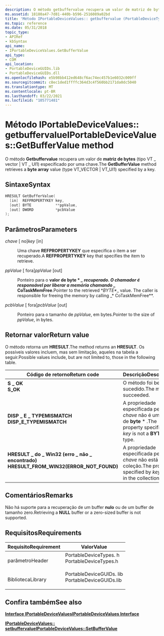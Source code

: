```yaml
---
description: O método getbuffervalue recupera um valor de matriz de bytes (tipo VT \_ vector \| VT \_ UI1) especificado por uma chave.
ms.assetid: 18180a47-7d81-440b-b596-2516089a02bd
title: 'Método IPortableDeviceValues:: getbuffervalue (PortableDeviceTypes. h)'
ms.topic: reference
ms.date: 05/31/2018
topic_type:
- APIRef
- kbSyntax
api_name:
- IPortableDeviceValues.GetBufferValue
api_type:
- COM
api_location:
- PortableDeviceGUIDs.lib
- PortableDeviceGUIDs.dll
ms.openlocfilehash: e5b98bb412ed648cf6ac74ec457b1e6032c009ff
ms.sourcegitcommit: c8ec1ded1ffffc364d3c4f560bb2171da0dc5040
ms.translationtype: MT
ms.contentlocale: pt-BR
ms.lasthandoff: 03/22/2021
ms.locfileid: "105771481"
---
```

# <a name="iportabledevicevaluesgetbuffervalue-method"></a><span data-ttu-id="0c738-103">Método IPortableDeviceValues:: getbuffervalue</span><span class="sxs-lookup"><span data-stu-id="0c738-103">IPortableDeviceValues::GetBufferValue method</span></span>

<span data-ttu-id="0c738-104">O método **Getbuffervalue** recupera um valor de **matriz de bytes** (tipo VT \_ vector \| VT \_ UI1) especificado por uma chave.</span><span class="sxs-lookup"><span data-stu-id="0c738-104">The **GetBufferValue** method retrieves a **byte array** value (type VT\_VECTOR \| VT\_UI1) specified by a key.</span></span>

## <a name="syntax"></a><span data-ttu-id="0c738-105">Sintaxe</span><span class="sxs-lookup"><span data-stu-id="0c738-105">Syntax</span></span>


```C++
HRESULT GetBufferValue(
  [in]  REFPROPERTYKEY key,
  [out] BYTE           **ppValue,
  [out] DWORD          *pcbValue
);
```



## <a name="parameters"></a><span data-ttu-id="0c738-106">Parâmetros</span><span class="sxs-lookup"><span data-stu-id="0c738-106">Parameters</span></span>

<dl> <dt>

<span data-ttu-id="0c738-107">*chave* \[ no\]</span><span class="sxs-lookup"><span data-stu-id="0c738-107">*key* \[in\]</span></span>
</dt> <dd>

<span data-ttu-id="0c738-108">Uma chave **REFPROPERTYKEY** que especifica o item a ser recuperado.</span><span class="sxs-lookup"><span data-stu-id="0c738-108">A **REFPROPERTYKEY** key that specifies the item to retrieve.</span></span>

</dd> <dt>

<span data-ttu-id="0c738-109">*ppValue* \[ fora\]</span><span class="sxs-lookup"><span data-stu-id="0c738-109">*ppValue* \[out\]</span></span>
</dt> <dd>

<span data-ttu-id="0c738-110">Ponteiro para o **valor de byte \* *_ recuperado. O chamador é responsável por liberar a memória chamando _* CoTaskMemFree**.</span><span class="sxs-lookup"><span data-stu-id="0c738-110">Pointer to the retrieved \**BYTE\**_ value. The caller is responsible for freeing the memory by calling _\* CoTaskMemFree\*\*.</span></span>

</dd> <dt>

<span data-ttu-id="0c738-111">*pcbValue* \[ fora\]</span><span class="sxs-lookup"><span data-stu-id="0c738-111">*pcbValue* \[out\]</span></span>
</dt> <dd>

<span data-ttu-id="0c738-112">Ponteiro para o tamanho de *ppValue*, em bytes.</span><span class="sxs-lookup"><span data-stu-id="0c738-112">Pointer to the size of *ppValue*, in bytes.</span></span>

</dd> </dl>

## <a name="return-value"></a><span data-ttu-id="0c738-113">Retornar valor</span><span class="sxs-lookup"><span data-stu-id="0c738-113">Return value</span></span>

<span data-ttu-id="0c738-114">O método retorna um **HRESULT**.</span><span class="sxs-lookup"><span data-stu-id="0c738-114">The method returns an **HRESULT**.</span></span> <span data-ttu-id="0c738-115">Os possíveis valores incluem, mas sem limitação, aqueles na tabela a seguir.</span><span class="sxs-lookup"><span data-stu-id="0c738-115">Possible values include, but are not limited to, those in the following table.</span></span>



| <span data-ttu-id="0c738-116">Código de retorno</span><span class="sxs-lookup"><span data-stu-id="0c738-116">Return code</span></span>                                                                                                            | <span data-ttu-id="0c738-117">Descrição</span><span class="sxs-lookup"><span data-stu-id="0c738-117">Description</span></span>                                                          |
|------------------------------------------------------------------------------------------------------------------------|----------------------------------------------------------------------|
| <dl> <span data-ttu-id="0c738-118"><dt>**S \_ OK**</dt></span><span class="sxs-lookup"><span data-stu-id="0c738-118"><dt>**S\_OK**</dt></span></span> </dl>                                   | <span data-ttu-id="0c738-119">O método foi bem-sucedido.</span><span class="sxs-lookup"><span data-stu-id="0c738-119">The method succeeded.</span></span><br/>                                     |
| <dl> <span data-ttu-id="0c738-120"><dt>**DISP \_ E \_ TYPEMISMATCH**</dt></span><span class="sxs-lookup"><span data-stu-id="0c738-120"><dt>**DISP\_E\_TYPEMISMATCH**</dt></span></span> </dl>                   | <span data-ttu-id="0c738-121">A propriedade especificada pela *chave* não é um tipo de **byte** \* .</span><span class="sxs-lookup"><span data-stu-id="0c738-121">The property specified by *key* is not a **BYTE**\* type.</span></span><br/> |
| <dl> <span data-ttu-id="0c738-122"><dt>**HRESULT \_ do \_ Win32 (erro \_ não \_ encontrado)**</dt></span><span class="sxs-lookup"><span data-stu-id="0c738-122"><dt>**HRESULT\_FROM\_WIN32(ERROR\_NOT\_FOUND)**</dt></span></span> </dl> | <span data-ttu-id="0c738-123">A propriedade especificada pela *chave* não está na coleção.</span><span class="sxs-lookup"><span data-stu-id="0c738-123">The property specified by *key* is not in the collection.</span></span><br/> |



 

## <a name="remarks"></a><span data-ttu-id="0c738-124">Comentários</span><span class="sxs-lookup"><span data-stu-id="0c738-124">Remarks</span></span>

<span data-ttu-id="0c738-125">Não há suporte para a recuperação de um buffer **nulo** ou de um buffer de tamanho zero.</span><span class="sxs-lookup"><span data-stu-id="0c738-125">Retrieving a **NULL** buffer or a zero-sized buffer is not supported.</span></span>

## <a name="requirements"></a><span data-ttu-id="0c738-126">Requisitos</span><span class="sxs-lookup"><span data-stu-id="0c738-126">Requirements</span></span>



| <span data-ttu-id="0c738-127">Requisito</span><span class="sxs-lookup"><span data-stu-id="0c738-127">Requirement</span></span> | <span data-ttu-id="0c738-128">Valor</span><span class="sxs-lookup"><span data-stu-id="0c738-128">Value</span></span> |
|--------------------|----------------------------------------------------------------------------------------------------|
| <span data-ttu-id="0c738-129">parâmetro</span><span class="sxs-lookup"><span data-stu-id="0c738-129">Header</span></span><br/>  | <dl> <span data-ttu-id="0c738-130"><dt>PortableDeviceTypes. h</dt></span><span class="sxs-lookup"><span data-stu-id="0c738-130"><dt>PortableDeviceTypes.h</dt></span></span> </dl>   |
| <span data-ttu-id="0c738-131">Biblioteca</span><span class="sxs-lookup"><span data-stu-id="0c738-131">Library</span></span><br/> | <dl> <span data-ttu-id="0c738-132"><dt>PortableDeviceGUIDs. lib</dt></span><span class="sxs-lookup"><span data-stu-id="0c738-132"><dt>PortableDeviceGUIDs.lib</dt></span></span> </dl> |



## <a name="see-also"></a><span data-ttu-id="0c738-133">Confira também</span><span class="sxs-lookup"><span data-stu-id="0c738-133">See also</span></span>

<dl> <dt>

[<span data-ttu-id="0c738-134">**Interface IPortableDeviceValues**</span><span class="sxs-lookup"><span data-stu-id="0c738-134">**IPortableDeviceValues Interface**</span></span>](iportabledevicevalues.md)
</dt> <dt>

[<span data-ttu-id="0c738-135">**IPortableDeviceValues:: setbuffervalue**</span><span class="sxs-lookup"><span data-stu-id="0c738-135">**IPortableDeviceValues::SetBufferValue**</span></span>](iportabledevicevalues-setbuffervalue.md)
</dt> </dl>

 

 




